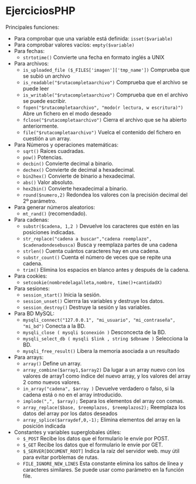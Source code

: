 # EjerciciosPHP
Principales funciones:
* Para comprobar que una variable está definida: ```isset($variable)```
* Para comprobar valores vacíos: ```empty($variable)```
* Para fechas:
  * ```strtotime()``` Convierte una fecha en formato inglés a UNIX
* Para archivos:
  * ```is_uploaded_file ($_FILES['imagen']['tmp_name'])``` Comprueba que se subió un archivo
  * ```is_readable("$rutacompletaarchivo")``` Comprueba que el archivo se puede leer
  * ```is_writable("$rutacompletaarchivo")``` Comprueba que en el archivo se puede escribir.
  * ```fopen("$rutacompletaarchivo", "modo(r lectura, w escritura)")``` Abre un fichero en el modo deseado
  * ```fclose("$rutacompletaarchivo")``` Cierra el archivo que se ha abierto anteriormente.
  * ```file("$rutacompletaarchivo")``` Vuelca el contenido del fichero en cuestión a un array.
* Para Números y operaciones matemáticas:
  * ```sqrt()``` Raíces cuadradas.
  * ```pow()``` Potencias.
  * ```decbin()``` Convierte decimal a binario.
  * ```dechex()``` Convierte de decimal a hexadecimal.
  * ```bin2hex()``` Convierte de binario a hexadecimal.
  * ```abs()``` Valor absoluto.
  * ```hex2bin()``` Convierte hexadecimal a binario.
  * ```round($numero,2)``` Redondea los valores con la precisión decimal del 2º parámetro.
* Para generar números aleatorios:
  * ```mt_rand()``` (recomendado).
* Para cadenas:
  * ```substr($cadena, 1,2 )``` Devuelve los caracteres que estén en las posiciones indicadas.
  * ```str_replace("cadena a buscar","cadena reemplazo", $cadenadondesebusca)``` Busca y reemplaza partes de una cadena
  * ```strlen()``` Cuenta cuántos caracteres hay en una cadena.
  * ```substr_count()``` Cuenta el número de veces que se repite una cadena.
  * ```trim()``` Elimina los espacios en blanco antes y después de la cadena.
* Para cookies:
  * ```setcookie(nombredelagalleta,nombre, time()+cantidadX)```
* Para sesiones:
  * ```session_start()``` Inicia la sesión.
  * ```session_unset()``` Cierrra las variables y destruye los datos.
  * ```session_destroy()``` Destruye la sesión y las variables.
* Para BD MySQL:
    * ```mysqli_connect("127.0.0.1", "mi_usuario", "mi_contraseña", "mi_bd")``` Conecta a la BD.
    * ```mysqli_close ( mysqli $conexión )``` Desconcecta de la BD.
    * ```mysqli_select_db ( mysqli $link , string $dbname )``` Selecciona la BD.
    * ```mysqli_free_result()``` Libera la memoria asociada a un resultado
* Para arrays:
    * ```array()``` Define un array.
    * ```array_combine($array1,$array2)``` Da lugar a un array nuevo con los valores de array1 como índice del nuevo array, y los valores del array 2 como nuevos valores.
    * ```in_array("cadena", $array )``` Devuelve verdadero o falso, si la cadena está o no en el array introducido.
    * ```implode(",", $array);``` Separa los elementos del array con comas.
    * ```array_replace($base, $reemplazos, $reemplazos2);``` Reemplaza los datos del array por los datos deseados
    * ```array_splice($arraydef,0,-1);``` Elimina elementos del array en la posición indicada
* Constantes y variables superglobales útiles:
    * ```$_POST``` Recibe los datos que el formulario le envíe por POST.
    * ```$_GET``` Recibe los datos que el formulario le envíe por GET.
    * ```$_SERVER[DOCUMENT_ROOT]``` Indica la raíz del servidor web. muy útil para evitar porblemas de rutas.
    * ```FILE_IGNORE_NEW_LINES``` Esta constante elimina los saltos de línea y caracteres similares. Se puede usar como parámetro en la función file.
